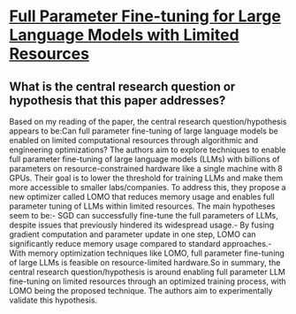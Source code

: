 # [Full Parameter Fine-tuning for Large Language Models with Limited   Resources](https://arxiv.org/abs/2306.09782)

## What is the central research question or hypothesis that this paper addresses?

Based on my reading of the paper, the central research question/hypothesis appears to be:Can full parameter fine-tuning of large language models be enabled on limited computational resources through algorithmic and engineering optimizations? The authors aim to explore techniques to enable full parameter fine-tuning of large language models (LLMs) with billions of parameters on resource-constrained hardware like a single machine with 8 GPUs. Their goal is to lower the threshold for training LLMs and make them more accessible to smaller labs/companies. To address this, they propose a new optimizer called LOMO that reduces memory usage and enables full parameter tuning of LLMs within limited resources. The main hypotheses seem to be:- SGD can successfully fine-tune the full parameters of LLMs, despite issues that previously hindered its widespread usage.- By fusing gradient computation and parameter update in one step, LOMO can significantly reduce memory usage compared to standard approaches.- With memory optimization techniques like LOMO, full parameter fine-tuning of large LLMs is feasible on resource-limited hardware.So in summary, the central research question/hypothesis is around enabling full parameter LLM fine-tuning on limited resources through an optimized training process, with LOMO being the proposed technique. The authors aim to experimentally validate this hypothesis.
